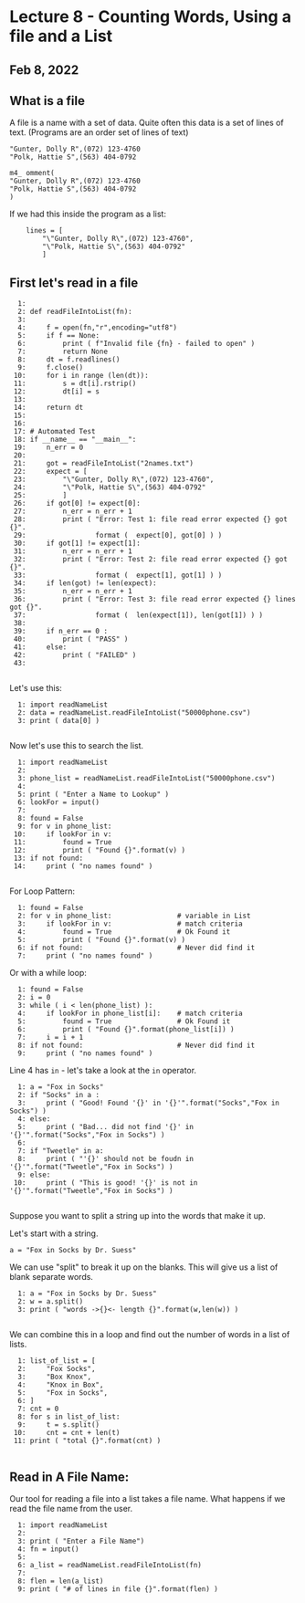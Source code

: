 
<style>
.pagebreak { page-break-before: always; }
.half { height: 200px; }
</style>
<style>
.pagebreak { page-break-before: always; }
.half { height: 200px; }
.markdown-body {
	font-size: 12px;
}
.markdown-body td {
	font-size: 12px;
}
</style>


# Lecture 8 - Counting Words, Using a file and a List

## Feb 8, 2022




## What is a file

A file is a name with a set of data.  Quite often this data is a set of lines of text.
(Programs are an order set of lines of text)

```
"Gunter, Dolly R",(072) 123-4760
"Polk, Hattie S",(563) 404-0792

m4_ omment(
"Gunter, Dolly R",(072) 123-4760
"Polk, Hattie S",(563) 404-0792
)
```

If we had this inside the program as a list:

```
    lines = [
        "\"Gunter, Dolly R\",(072) 123-4760",
        "\"Polk, Hattie S\",(563) 404-0792"
        ]
```


## First let's read in a file

```
  1: 
  2: def readFileIntoList(fn):
  3: 
  4:     f = open(fn,"r",encoding="utf8")
  5:     if f == None:
  6:         print ( f"Invalid file {fn} - failed to open" )
  7:         return None
  8:     dt = f.readlines()
  9:     f.close()
 10:     for i in range (len(dt)):
 11:         s = dt[i].rstrip()
 12:         dt[i] = s
 13: 
 14:     return dt
 15: 
 16: 
 17: # Automated Test
 18: if __name__ == "__main__":
 19:     n_err = 0
 20: 
 21:     got = readFileIntoList("2names.txt")
 22:     expect = [
 23:         "\"Gunter, Dolly R\",(072) 123-4760",
 24:         "\"Polk, Hattie S\",(563) 404-0792"
 25:         ]
 26:     if got[0] != expect[0]:
 27:         n_err = n_err + 1
 28:         print ( "Error: Test 1: file read error expected {} got {}".
 29:                 format (  expect[0], got[0] ) )
 30:     if got[1] != expect[1]:
 31:         n_err = n_err + 1
 32:         print ( "Error: Test 2: file read error expected {} got {}".
 33:                 format (  expect[1], got[1] ) )
 34:     if len(got) != len(expect):
 35:         n_err = n_err + 1
 36:         print ( "Error: Test 3: file read error expected {} lines got {}".
 37:                 format (  len(expect[1]), len(got[1]) ) )
 38: 
 39:     if n_err == 0 :
 40:         print ( "PASS" )
 41:     else:
 42:         print ( "FAILED" )
 43: 


```


Let's use this:

```
  1: import readNameList
  2: data = readNameList.readFileIntoList("50000phone.csv")
  3: print ( data[0] )


```

Now let's use this to search the list.

```
  1: import readNameList
  2: 
  3: phone_list = readNameList.readFileIntoList("50000phone.csv")
  4: 
  5: print ( "Enter a Name to Lookup" )
  6: lookFor = input()
  7: 
  8: found = False
  9: for v in phone_list:
 10:     if lookFor in v:
 11:         found = True
 12:         print ( "Found {}".format(v) )
 13: if not found:
 14:     print ( "no names found" )


```

For Loop Pattern:

```
  1: found = False
  2: for v in phone_list:                # variable in List
  3:     if lookFor in v:                # match criteria
  4:         found = True                # Ok Found it
  5:         print ( "Found {}".format(v) )
  6: if not found:                       # Never did find it
  7:     print ( "no names found" )
```

Or with a while loop:


```
  1: found = False
  2: i = 0
  3: while ( i < len(phone_list) ):
  4:     if lookFor in phone_list[i]:    # match criteria
  5:         found = True                # Ok Found it
  6:         print ( "Found {}".format(phone_list[i]) )
  7:     i = i + 1
  8: if not found:                       # Never did find it
  9:     print ( "no names found" )
```

Line 4 has `in` - let's take a look at the `in` operator.

```
  1: a = "Fox in Socks"
  2: if "Socks" in a :
  3:     print ( "Good! Found '{}' in '{}'".format("Socks","Fox in Socks") )
  4: else:
  5:     print ( "Bad... did not find '{}' in '{}'".format("Socks","Fox in Socks") )
  6: 
  7: if "Tweetle" in a:
  8:     print ( "'{}' should not be foudn in '{}'".format("Tweetle","Fox in Socks") )
  9: else:
 10:     print ( "This is good! '{}' is not in '{}'".format("Tweetle","Fox in Socks") )


```

Suppose you want to split a string up into the words that make it up.

Let's start with a string.

```
a = "Fox in Socks by Dr. Suess"
```

We can use "split" to break it up on the blanks.  This will give us a list of blank
separate words.

```
  1: a = "Fox in Socks by Dr. Suess"
  2: w = a.split()
  3: print ( "words ->{}<- length {}".format(w,len(w)) )


```








We can combine this in a loop and find out the number of words in a list
of lists.

```
  1: list_of_list = [
  2:     "Fox Socks",
  3:     "Box Knox",
  4:     "Knox in Box",
  5:     "Fox in Socks",    
  6: ]
  7: cnt = 0
  8: for s in list_of_list:
  9:     t = s.split()
 10:     cnt = cnt + len(t)
 11: print ( "total {}".format(cnt) )


```









## Read in A File Name:

Our tool for reading a file into a list takes a file name.  What happens if we 
read the file name from the user.

```
  1: import readNameList
  2: 
  3: print ( "Enter a File Name")
  4: fn = input()
  5: 
  6: a_list = readNameList.readFileIntoList(fn)
  7: 
  8: flen = len(a_list)
  9: print ( "# of lines in file {}".format(flen) )


``` 











